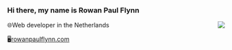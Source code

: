 ### Hi there, my name is Rowan Paul Flynn
<img align='right' src="https://github-readme-stats.vercel.app/api?username=rowan-paul?count_private=true">

🌐Web developer in the Netherlands

🖥[rowanpaulflynn.com](https://rowanpaulflynn.com)
